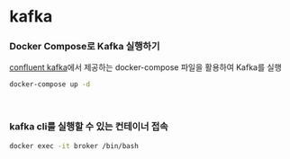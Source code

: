 # kafka

### Docker Compose로 Kafka 실행하기
[confluent kafka](https://github.com/confluentinc/cp-all-in-one/blob/7.6.2-post/cp-all-in-one/docker-compose.yml)에서 제공하는
docker-compose 파일을 활용하여 Kafka를 실행
```bash
docker-compose up -d
```

<br>

### kafka cli를 실행할 수 있는 컨테이너 접속
```bash
docker exec -it broker /bin/bash
```

<br>
